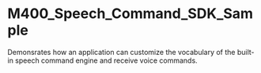 # M400_Speech_Command_SDK_Sample

Demonsrates how an application can customize the vocabulary of the built-in speech command engine and receive voice commands.